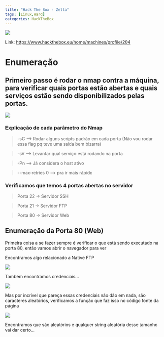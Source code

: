 ```yaml
---
title: "Hack The Box - Zetta"
tags: [Linux,Hard]
categories: HackTheBox
---
```


![](https://raw.githubusercontent.com/0x4rt3mis/0x4rt3mis.github.io/master/img/htb-zetta/Z_inicial.png)

Link: <https://www.hackthebox.eu/home/machines/profile/204>

# Enumeração

## Primeiro passo é rodar o nmap contra a máquina, para verificar quais portas estão abertas e quais serviços estão sendo disponibilizados pelas portas.

![](https://raw.githubusercontent.com/0x4rt3mis/0x4rt3mis.github.io/master/img/htb-zetta/Z_nmap.png)

### Explicação de cada parâmetro do Nmap

> -sC --> Rodar alguns scripts padrão em cada porta (Não vou rodar essa flag pq teve uma saída bem bizarra)

> -sV --> Levantar qual serviço está rodando na porta

> -Pn --> Já considera o host ativo

> --max-retries 0 --> pra ir mais rápido

### Verificamos que temos 4 portas abertas no servidor

> Porta 22 -> Servidor SSH

> Porta 21 -> Servidor FTP

> Porta 80 -> Servidor Web

## Enumeração da Porta 80 (Web)

Primeira coisa a se fazer sempre é verificar o que está sendo executado na porta 80, então vamos abrir o navegador para ver

Encontramos algo relacionado a Native FTP

![](https://raw.githubusercontent.com/0x4rt3mis/0x4rt3mis.github.io/master/img/htb-zetta/Z_web1.png)

Também encontramos credenciais...

![](https://raw.githubusercontent.com/0x4rt3mis/0x4rt3mis.github.io/master/img/htb-zetta/Z_web.png)

Mas por incrível que pareça essas credenciais não dão em nada, são caracteres aleatórios, verificamos a função que faz isso no código fonte da página

![](https://raw.githubusercontent.com/0x4rt3mis/0x4rt3mis.github.io/master/img/htb-zetta/Z_web2.png)

Encontramos que são aleatórios e qualquer string aleatória desse tamanho vai dar certo...